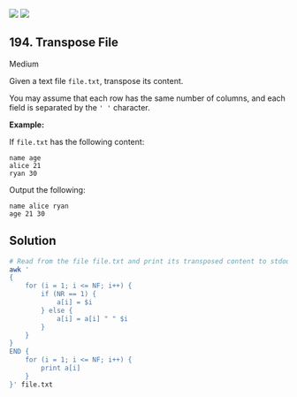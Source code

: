 [![](https://img.shields.io/github/stars/javadev/LeetCode-in-Kotlin?label=Stars&style=flat-square)](https://github.com/javadev/LeetCode-in-Kotlin)
[![](https://img.shields.io/github/forks/javadev/LeetCode-in-Kotlin?label=Fork%20me%20on%20GitHub%20&style=flat-square)](https://github.com/javadev/LeetCode-in-Kotlin/fork)

## 194\. Transpose File

Medium

Given a text file `file.txt`, transpose its content.

You may assume that each row has the same number of columns, and each field is separated by the `' '` character.

**Example:**

If `file.txt` has the following content:

    name age
    alice 21
    ryan 30 

Output the following:

    name alice ryan
    age 21 30

## Solution

```bash
# Read from the file file.txt and print its transposed content to stdout.
awk '
{
    for (i = 1; i <= NF; i++) {
        if (NR == 1) {
            a[i] = $i
        } else {
            a[i] = a[i] " " $i
        }
    }
}
END {
    for (i = 1; i <= NF; i++) {
        print a[i]
    }
}' file.txt
```